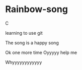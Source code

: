 # Rainbow-song

C


learning to use git

The song is a happy song

Ok one more time
Oyyyyy help me

Whyyyyyyyyyyyy